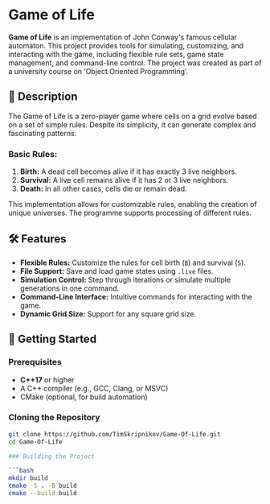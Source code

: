 # Game of Life

**Game of Life** is an implementation of John Conway's famous cellular automaton. This project provides tools for simulating, customizing, and interacting with the game, including flexible rule sets, game state management, and command-line control. The project was created as part of a university course on ‘Object Oriented Programming’.

## 📖 Description

The Game of Life is a zero-player game where cells on a grid evolve based on a set of simple rules. Despite its simplicity, it can generate complex and fascinating patterns.

### Basic Rules:
1. **Birth:** A dead cell becomes alive if it has exactly 3 live neighbors.
2. **Survival:** A live cell remains alive if it has 2 or 3 live neighbors.
3. **Death:** In all other cases, cells die or remain dead.


This implementation allows for customizable rules, enabling the creation of unique universes. The programme supports processing of different rules. 

## 🛠️ Features

- **Flexible Rules:** Customize the rules for cell birth (`B`) and survival (`S`).
- **File Support:** Save and load game states using `.live` files.
- **Simulation Control:** Step through iterations or simulate multiple generations in one command.
- **Command-Line Interface:** Intuitive commands for interacting with the game.
- **Dynamic Grid Size:** Support for any square grid size.

## 🚀 Getting Started

### Prerequisites

- **C++17** or higher
- A C++ compiler (e.g., GCC, Clang, or MSVC)
- CMake (optional, for build automation)

### Cloning the Repository

```bash
git clone https://github.com/TimSkripnikov/Game-Of-Life.git
cd Game-Of-Life

### Building the Project

```bash
mkdir build
cmake -S . -B build
cmake --build build
